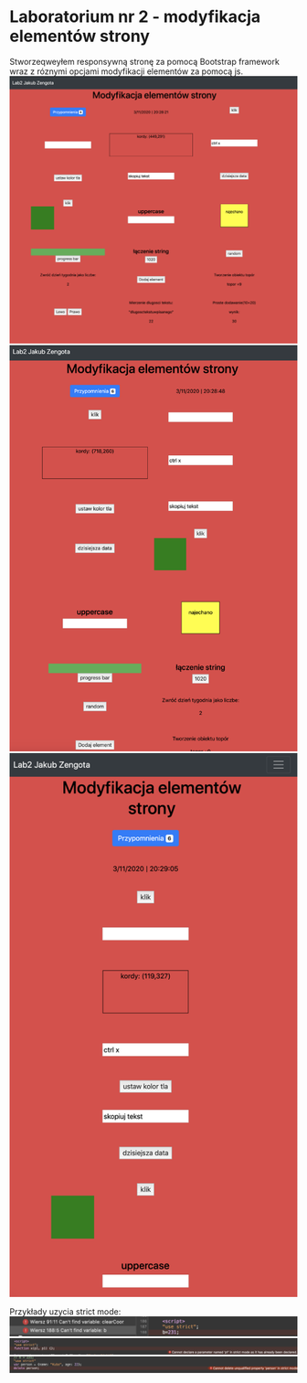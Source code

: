# Laboratorium nr 2 - modyfikacja elementów strony 

Stworzeqweyłem responsywną stronę za pomocą Bootstrap framework wraz z róznymi opcjami modyfikacji elementów za pomocą js.
![Large](./img/3.png)
![Medium](./img/2.png)
![Small](./img/1.png)


Przykłady uzycia strict mode:
![](./img/4.png)
![](./img/5.png)
![](./img/6.png)

